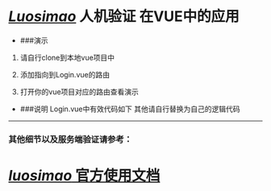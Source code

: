# [*Luosimao*](https://luosimao.com/service/captcha "Luosimao") 人机验证 在VUE中的应用

- ###演示
1. 请自行clone到本地vue项目中

2. 添加指向到Login.vue的路由

3. 打开你的vue项目对应的路由查看演示

- ###说明
Login.vue中有效代码如下  其他请自行替换为自己的逻辑代码


    <template>
      <div>
        <validate @success="SetToken"></validate>
        <button type="submit" @click="SubmitLogin">登录</button>
      <div>
    </template>
    
    <script>
    import Validate from "./Nc.vue";
    
    export default {
      data() {
        return {
          form: {
            token: ""
          }
        };
      },
      components: {
        Validate
      },
      methods: {
        SetToken(resp) {
          this.form.token = resp;
        }
      }
    };
    </script>
    

------------

### 其他细节以及服务端验证请参考：

# [*luosimao* 官方使用文档](https://luosimao.com/docs/api/56 "luosimao官方使用文档")
